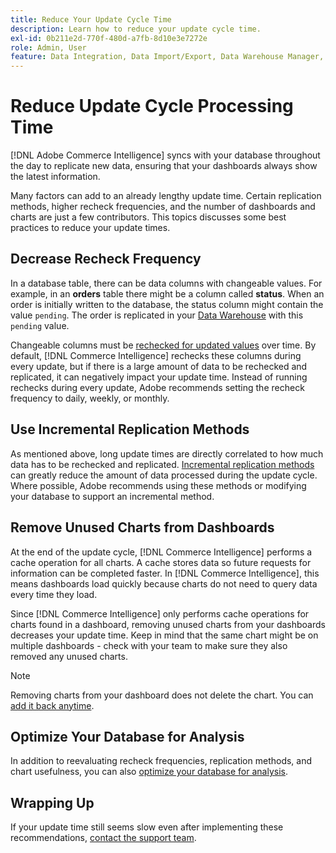 ```yaml
---
title: Reduce Your Update Cycle Time
description: Learn how to reduce your update cycle time.
exl-id: 0b211e2d-770f-480d-a7fb-8d10e3e7272e
role: Admin, User
feature: Data Integration, Data Import/Export, Data Warehouse Manager, Dashboards
---
```

# Reduce Update Cycle Processing Time

[!DNL Adobe Commerce Intelligence] syncs with your database throughout the day to replicate new data, ensuring that your dashboards always show the latest information.

Many factors can add to an already lengthy update time. Certain replication methods, higher recheck frequencies, and the number of dashboards and charts are just a few contributors. This topics discusses some best practices to reduce your update times.

## Decrease Recheck Frequency

In a database table, there can be data columns with changeable values. For example, in an **orders** table there might be a column called **status**. When an order is initially written to the database, the status column might contain the value `pending`. The order is replicated in your [Data Warehouse](../data-analyst/data-warehouse-mgr/tour-dwm.md) with this `pending` value.

Changeable columns must be [rechecked for updated values](../data-analyst/data-warehouse-mgr/cfg-data-rechecks.md) over time. By default, [!DNL Commerce Intelligence] rechecks these columns during every update, but if there is a large amount of data to be rechecked and replicated, it can negatively impact your update time. Instead of running rechecks during every update, Adobe recommends setting the recheck frequency to daily, weekly, or monthly.

## Use Incremental Replication Methods

As mentioned above, long update times are directly correlated to how much data has to be rechecked and replicated. [Incremental replication methods](../data-analyst/data-warehouse-mgr/cfg-replication-methods.md) can greatly reduce the amount of data processed during the update cycle. Where possible, Adobe recommends using these methods or modifying your database to support an incremental method.

## Remove Unused Charts from Dashboards

At the end of the update cycle, [!DNL Commerce Intelligence] performs a cache operation for all charts. A cache stores data so future requests for information can be completed faster. In [!DNL Commerce Intelligence], this means dashboards load quickly because charts do not need to query data every time they load.

Since [!DNL Commerce Intelligence] only performs cache operations for charts found in a dashboard, removing unused charts from your dashboards decreases your update time. Keep in mind that the same chart might be on multiple dashboards - check with your team to make sure they also removed any unused charts.

>[!NOTE]
>
>Removing charts from your dashboard does not delete the chart. You can [add it back anytime](../data-user/dashboards/add-charts-dashboard.md).

## Optimize Your Database for Analysis

In addition to reevaluating recheck frequencies, replication methods, and chart usefulness, you can also [optimize your database for analysis](../best-practices/opt-db-analysis.md).

## Wrapping Up

If your update time still seems slow even after implementing these recommendations, [contact the support team](https://experienceleague.adobe.com/docs/commerce-knowledge-base/kb/troubleshooting/miscellaneous/mbi-service-policies.html).
